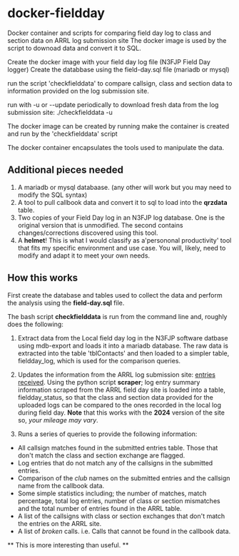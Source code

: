 # docker-fieldday
Docker container and scripts for comparing field day log to class and section data on ARRL log submission site
The docker image is used by the script to downoad data and convert it to SQL.

Create the docker image with your field day log file (N3FJP Field Day logger)
Create the databbase using the field-day.sql file (mariadb or mysql)


run the script 'checkfielddata' to compare callsign, class and section data to information provided
on the log submission site.

run with -u or --update periodically to download fresh data from the log submission site:
	./checkfielddata -u

The docker image can be created by running make
the container is created and run by the 'checkfielddata' script

The docker container encapsulates the tools used to manipulate the data.

## Additional pieces needed
1. A mariadb or mysql databaase. (any other will work but you may need to modify the SQL syntax)
2. A tool to pull callbook data and convert it to sql to load into the **qrzdata** table.
3. Two copies of your Field Day log in an N3FJP log database. One is the original version that is
   unmodified. The second contains changes/corrections discovered using this tool.
4. A **helmet**! This is what I would classify as a'persononal productivity' tool that fits my
   specific environment and use case. You will, likely, need to modify and adapt it to meet your
   own needs.  

## How this works
First create the database and tables used to collect the data and perform the analysis using the **field-day.sql** file.

The bash script **checkfielddata** is run from the command line and, roughly does the following:

1. Extract data from the Local field day log in the N3FJP software datbase using mdb-export
 and loads it into a mariadb database.
 The raw data is extracted into the table 'tblContacts' and then loaded
 to a simpler table, fieldday_log, which is used for the comparison queries.

2. Updates the information from the ARRL log submission site:
  [entries received](https://field-day.arrl.org/fdentriesrcvd.php).
  Using the python script **scraper**; log entry summary information scraped from the ARRL field day site
  is loaded into a table, fieldday_status, so that the class and section data provided
  for the uploaded logs can be compared to the ones recorded in the
  local log during field day. **Note** that this works with the **2024** version of the site so, *your mileage may vary*.
 
3. Runs a series of queries to provide the following information:
- All callsign matches found in the submitted entries table. 
   Those that don't match the class and section exchange are flagged. 
- Log entries that do not match any of the callsigns in the submitted entries.
- Comparison of the *club* names on the submitted entries and the callsign name from the callbook data.
- Some simple statistics including; the number of matches, match percentage, total log entries, number of class or section mismatches and the total number of entries found in the ARRL table.
- A list of the callsigns with class or section exchanges that don't match the entries on the ARRL site.
- A list of *broken* calls. i.e. Calls that cannot be found in the callbook data.

 

** This is more interesting than useful. **
